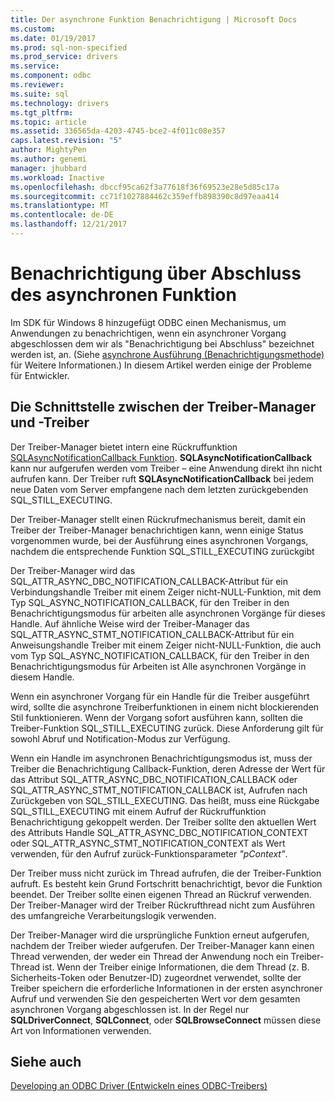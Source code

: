 ```yaml
---
title: Der asynchrone Funktion Benachrichtigung | Microsoft Docs
ms.custom: 
ms.date: 01/19/2017
ms.prod: sql-non-specified
ms.prod_service: drivers
ms.service: 
ms.component: odbc
ms.reviewer: 
ms.suite: sql
ms.technology: drivers
ms.tgt_pltfrm: 
ms.topic: article
ms.assetid: 336565da-4203-4745-bce2-4f011c08e357
caps.latest.revision: "5"
author: MightyPen
ms.author: genemi
manager: jhubbard
ms.workload: Inactive
ms.openlocfilehash: dbccf95ca62f3a77618f36f69523e28e5d85c17a
ms.sourcegitcommit: cc71f1027884462c359effb898390c8d97eaa414
ms.translationtype: MT
ms.contentlocale: de-DE
ms.lasthandoff: 12/21/2017
---
```

# <a name="notification-of-asynchronous-function-completion"></a>Benachrichtigung über Abschluss des asynchronen Funktion
Im SDK für Windows 8 hinzugefügt ODBC einen Mechanismus, um Anwendungen zu benachrichtigen, wenn ein asynchroner Vorgang abgeschlossen dem wir als "Benachrichtigung bei Abschluss" bezeichnet werden ist, an. (Siehe [asynchrone Ausführung (Benachrichtigungsmethode)](../../../odbc/reference/develop-app/asynchronous-execution-notification-method.md) für Weitere Informationen.) In diesem Artikel werden einige der Probleme für Entwickler.  
  
## <a name="the-interface-between-the-driver-manager-and-driver"></a>Die Schnittstelle zwischen der Treiber-Manager und -Treiber  
 Der Treiber-Manager bietet intern eine Rückruffunktion [SQLAsyncNotificationCallback Funktion](../../../odbc/reference/develop-driver/sqlasyncnotificationcallback-function.md). **SQLAsyncNotificationCallback** kann nur aufgerufen werden vom Treiber – eine Anwendung direkt ihn nicht aufrufen kann. Der Treiber ruft **SQLAsyncNotificationCallback** bei jedem neue Daten vom Server empfangene nach dem letzten zurückgebenden SQL_STILL_EXECUTING.  
  
 Der Treiber-Manager stellt einen Rückrufmechanismus bereit, damit ein Treiber der Treiber-Manager benachrichtigen kann, wenn einige Status vorgenommen wurde, bei der Ausführung eines asynchronen Vorgangs, nachdem die entsprechende Funktion SQL_STILL_EXECUTING zurückgibt  
  
 Der Treiber-Manager wird das SQL_ATTR_ASYNC_DBC_NOTIFICATION_CALLBACK-Attribut für ein Verbindungshandle Treiber mit einem Zeiger nicht-NULL-Funktion, mit dem Typ SQL_ASYNC_NOTIFICATION_CALLBACK, für den Treiber in den Benachrichtigungsmodus für arbeiten alle asynchronen Vorgänge für dieses Handle. Auf ähnliche Weise wird der Treiber-Manager das SQL_ATTR_ASYNC_STMT_NOTIFICATION_CALLBACK-Attribut für ein Anweisungshandle Treiber mit einem Zeiger nicht-NULL-Funktion, die auch vom Typ SQL_ASYNC_NOTIFICATION_CALLBACK, für den Treiber in den Benachrichtigungsmodus für Arbeiten ist Alle asynchronen Vorgänge in diesem Handle.  
  
 Wenn ein asynchroner Vorgang für ein Handle für die Treiber ausgeführt wird, sollte die asynchrone Treiberfunktionen in einem nicht blockierenden Stil funktionieren. Wenn der Vorgang sofort ausführen kann, sollten die Treiber-Funktion SQL_STILL_EXECUTING zurück. Diese Anforderung gilt für sowohl Abruf und Notification-Modus zur Verfügung.  
  
 Wenn ein Handle im asynchronen Benachrichtigungsmodus ist, muss der Treiber die Benachrichtigung Callback-Funktion, deren Adresse der Wert für das Attribut SQL_ATTR_ASYNC_DBC_NOTIFICATION_CALLBACK oder SQL_ATTR_ASYNC_STMT_NOTIFICATION_CALLBACK ist, Aufrufen nach Zurückgeben von SQL_STILL_EXECUTING. Das heißt, muss eine Rückgabe SQL_STILL_EXECUTING mit einem Aufruf der Rückruffunktion Benachrichtigung gekoppelt werden. Der Treiber sollte den aktuellen Wert des Attributs Handle SQL_ATTR_ASYNC_DBC_NOTIFICATION_CONTEXT oder SQL_ATTR_ASYNC_STMT_NOTIFICATION_CONTEXT als Wert verwenden, für den Aufruf zurück-Funktionsparameter *"pContext"*.  
  
 Der Treiber muss nicht zurück im Thread aufrufen, die der Treiber-Funktion aufruft. Es besteht kein Grund Fortschritt benachrichtigt, bevor die Funktion beendet. Der Treiber sollte einen eigenen Thread an Rückruf verwenden. Der Treiber-Manager wird der Treiber Rückrufthread nicht zum Ausführen des umfangreiche Verarbeitungslogik verwenden.  
  
 Der Treiber-Manager wird die ursprüngliche Funktion erneut aufgerufen, nachdem der Treiber wieder aufgerufen. Der Treiber-Manager kann einen Thread verwenden, der weder ein Thread der Anwendung noch ein Treiber-Thread ist. Wenn der Treiber einige Informationen, die dem Thread (z. B. Sicherheits-Token oder Benutzer-ID) zugeordnet verwendet, sollte der Treiber speichern die erforderliche Informationen in der ersten asynchroner Aufruf und verwenden Sie den gespeicherten Wert vor dem gesamten asynchronen Vorgang abgeschlossen ist. In der Regel nur **SQLDriverConnect**, **SQLConnect**, oder **SQLBrowseConnect** müssen diese Art von Informationen verwenden.  
  
## <a name="see-also"></a>Siehe auch  
 [Developing an ODBC Driver (Entwickeln eines ODBC-Treibers)](../../../odbc/reference/develop-driver/developing-an-odbc-driver.md)
